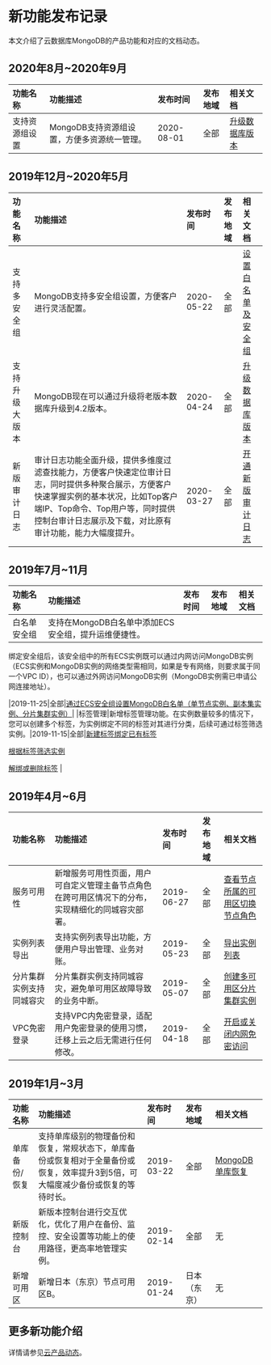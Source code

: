 # 新功能发布记录

本文介绍了云数据库MongoDB的产品功能和对应的文档动态。

## 2020年8月~2020年9月

|功能名称|功能描述|发布时间|发布地域|相关文档|
|:---|:---|:---|:---|:---|
|支持资源组设置|MongoDB支持资源组设置，方便多资源统一管理。|2020-08-01|全部|[升级数据库版本](/intl.zh-CN/用户指南/实例管理/数据库升级/升级数据库版本.md)|

## 2019年12月~2020年5月

|功能名称|功能描述|发布时间|发布地域|相关文档|
|:---|:---|:---|:---|:---|
|支持多安全组|MongoDB支持多安全组设置，方便客户进行灵活配置。|2020-05-22|全部|[设置白名单及安全组](/intl.zh-CN/用户指南/数据安全性/设置白名单及安全组.md)|
|支持升级大版本|MongoDB现在可以通过升级将老版本数据库升级到4.2版本。|2020-04-24|全部|[升级数据库版本](/intl.zh-CN/用户指南/实例管理/数据库升级/升级数据库版本.md)|
|新版审计日志|审计日志功能全面升级，提供多维度过滤查找能力，方便客户快速定位审计日志，同时提供多种聚合展示，方便客户快速掌握实例的基本状况，比如Top客户端IP、Top命令、Top用户等，同时提供控制台审计日志展示及下载，对比原有审计功能，能力大幅度提升。|2020-03-27|全部|[开通新版审计日志](/intl.zh-CN/用户指南/数据安全性/新版审计日志/开通新版审计日志.md)|

## 2019年7月~11月

|功能名称|功能描述|发布时间|发布地域|相关文档|
|:---|:---|:---|:---|:---|
|白名单安全组|支持在MongoDB白名单中添加ECS安全组，提升运维便捷性。

绑定安全组后，该安全组中的所有ECS实例既可以通过内网访问MongoDB实例（ECS实例和MongoDB实例的网络类型需相同，如果是专有网络，则要求属于同一个VPC ID），也可以通过外网访问MongoDB实例（MongoDB实例需已申请公网连接地址）。

|2019-11-25|全部|[通过ECS安全组设置MongoDB白名单（单节点实例、副本集实例、分片集群实例）](/intl.zh-CN/用户指南/数据安全性/设置白名单及安全组.mdsection_fwu_oit_4dc)|
|标签管理|新增标签管理功能。在实例数量较多的情况下，您可以创建多个标签，为实例绑定不同的标签对其进行分类，后续可通过标签筛选实例。|2019-11-15|全部|[新建标签](/intl.zh-CN/用户指南/标签管理/新建标签.md)[绑定已有标签](t1842130.md#)

[根据标签筛选实例](/intl.zh-CN/用户指南/标签管理/根据标签筛选实例.md)

[解绑或删除标签](/intl.zh-CN/用户指南/标签管理/解绑或删除标签.md) |

## 2019年4月~6月

|功能名称|功能描述|发布时间|发布地域|相关文档|
|:---|:---|:---|:---|:---|
|服务可用性|新增服务可用性页面，用户可自定义管理主备节点角色在跨可用区情况下的分布，实现精细化的同城容灾部署。|2019-06-27|全部|[查看节点所属的可用区](/intl.zh-CN/用户指南/实例管理/查看节点所属的可用区.md)[切换节点角色](t763338.md#) |
|实例列表导出|支持实例列表导出功能，方便用户导出管理、业务对账。|2019-05-23|全部|[导出实例列表](/intl.zh-CN/用户指南/实例管理/导出实例列表.md)|
|分片集群实例支持同城容灾|分片集群实例支持同城容灾，避免单可用区故障导致的业务中断。|2019-05-07|全部|[创建多可用区分片集群实例](/intl.zh-CN/用户指南/同城容灾解决方案/创建多可用区分片集群实例.md)|
|VPC免密登录|支持VPC内免密登录，适配用户免密登录的使用习惯，迁移上云之后无需进行任何修改。|2019-04-18|全部|[开启或关闭内网免密访问](/intl.zh-CN/用户指南/管理网络连接/开启或关闭内网免密访问.md)|

## 2019年1月~3月

|功能名称|功能描述|发布时间|发布地域|相关文档|
|:---|:---|:---|:---|:---|
|单库备份/恢复|支持单库级别的物理备份和恢复，常规状态下，单库备份或恢复相对于全量备份或恢复，效率提升3到5倍，可大幅度减少备份或恢复的等待时长。|2019-03-22|全部|[MongoDB单库恢复](/intl.zh-CN/用户指南/数据恢复/MongoDB单库恢复.md)|
|新版控制台|新版本控制台进行交互优化，优化了用户在备份、监控、安全设置等功能上的使用路径，更高率地管理实例。|2019-02-14|全部|无|
|新增可用区|新增日本（东京）节点可用区B。|2019-01-24|日本（东京）|无|

## 更多新功能介绍

详情请参见[云产品动态](https://www.alibabacloud.com/zh/news/product)。

